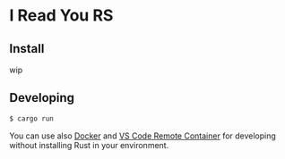 # I Read You RS

## Install
wip

## Developing

```bash
$ cargo run
```

You can use also [Docker](https://www.docker.com/) and [VS Code Remote Container](https://code.visualstudio.com/docs/remote/containers) for developing without installing Rust in your environment.
